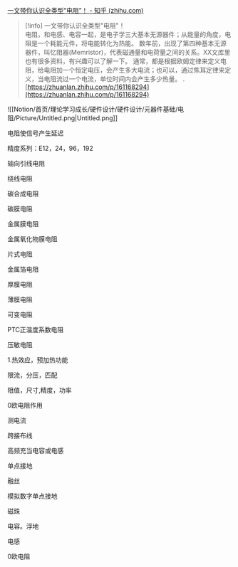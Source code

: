 [一文带你认识全类型“电阻”！ - 知乎 (zhihu.com)](https://zhuanlan.zhihu.com/p/161168294)

> [!info] 一文带你认识全类型"电阻"！  
> 电阻，和电感、电容一起，是电子学三大基本无源器件；从能量的角度，电阻是一个耗能元件，将电能转化为热能。 数年前，出现了第四种基本无源器件，叫忆阻器(Memristor)，代表磁通量和电荷量之间的关系。XX文库里也有很多资料，有兴趣可以了解一下。 通常，都是根据欧姆定律来定义电阻，给电阻加一个恒定电压，会产生多大电流；也可以，通过焦耳定律来定义，当电阻流过一个电流，单位时间内会产生多少热量。 .  
> [https://zhuanlan.zhihu.com/p/161168294](https://zhuanlan.zhihu.com/p/161168294)  

![[Notion/首页/理论学习成长/硬件设计/硬件设计/元器件基础/电阻/Picture/Untitled.png|Untitled.png]]

电阻使信号产生延迟

  

精度系列：E12，24，96，192

  

轴向引线电阻

绕线电阻

碳合成电阻

碳膜电阻

金属膜电阻

金属氧化物膜电阻

  

片式电阻

金属箔电阻

厚膜电阻

薄膜电阻

  

可变电阻

PTC正温度系数电阻

压敏电阻

  

  

  

  

1.热效应，预加热功能

限流，分压，匹配

阻值，尺寸,精度，功率

0欧电阻作用

测电流

跨接布线

高频充当电容或电感

单点接地

融丝

模拟数字单点接地

磁珠

电容。浮地

电感

0欧电阻